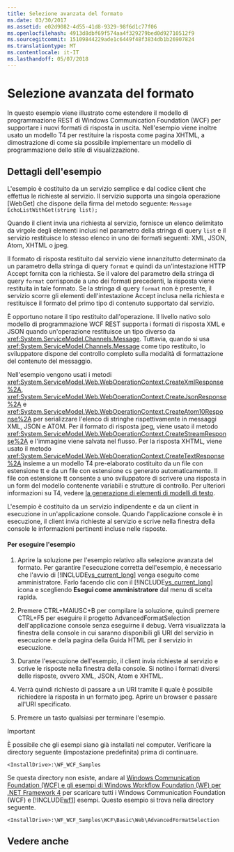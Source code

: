 ```yaml
---
title: Selezione avanzata del formato
ms.date: 03/30/2017
ms.assetid: e02d9082-4d55-41d8-9329-98f6d1c77f06
ms.openlocfilehash: 4913d8dbf69f574aa4f329279bed0d92710512f9
ms.sourcegitcommit: 15109844229ade1c6449f48f3834db1b26907824
ms.translationtype: MT
ms.contentlocale: it-IT
ms.lasthandoff: 05/07/2018
---
```

# <a name="advanced-format-selection"></a>Selezione avanzata del formato
In questo esempio viene illustrato come estendere il modello di programmazione REST di Windows Communication Foundation (WCF) per supportare i nuovi formati di risposta in uscita. Nell'esempio viene inoltre usato un modello T4 per restituire la risposta come pagina XHTML, a dimostrazione di come sia possibile implementare un modello di programmazione dello stile di visualizzazione.  
  
## <a name="sample-details"></a>Dettagli dell'esempio  
 L'esempio è costituito da un servizio semplice e dal codice client che effettua le richieste al servizio.  Il servizio supporta una singola operazione [WebGet] che dispone della firma del metodo seguente: `Message EchoListWithGet(string list);`  
  
 Quando il client invia una richiesta al servizio, fornisce un elenco delimitato da virgole degli elementi inclusi nel parametro della stringa di query `list` e il servizio restituisce lo stesso elenco in uno dei formati seguenti: XML, JSON, Atom, XHTML o jpeg.  
  
 Il formato di risposta restituito dal servizio viene innanzitutto determinato da un parametro della stringa di query `format` e quindi da un'intestazione HTTP Accept fornita con la richiesta. Se il valore del parametro della stringa di query `format` corrisponde a uno dei formati precedenti, la risposta viene restituita in tale formato. Se la stringa di query `format` non è presente, il servizio scorre gli elementi dell'intestazione Accept inclusa nella richiesta e restituisce il formato del primo tipo di contenuto supportato dal servizio.  
  
 È opportuno notare il tipo restituito dall'operazione. Il livello nativo solo modello di programmazione WCF REST supporta i formati di risposta XML e JSON quando un'operazione restituisce un tipo diverso da <xref:System.ServiceModel.Channels.Message>. Tuttavia, quando si usa <xref:System.ServiceModel.Channels.Message> come tipo restituito, lo sviluppatore dispone del controllo completo sulla modalità di formattazione del contenuto del messaggio.  
  
 Nell'esempio vengono usati i metodi <xref:System.ServiceModel.Web.WebOperationContext.CreateXmlResponse%2A>, <xref:System.ServiceModel.Web.WebOperationContext.CreateJsonResponse%2A> e <xref:System.ServiceModel.Web.WebOperationContext.CreateAtom10Response%2A> per serializzare l'elenco di stringhe rispettivamente in messaggi XML, JSON e ATOM. Per il formato di risposta jpeg, viene usato il metodo <xref:System.ServiceModel.Web.WebOperationContext.CreateStreamResponse%2A> e l'immagine viene salvata nel flusso. Per la risposta XHTML, viene usato il metodo <xref:System.ServiceModel.Web.WebOperationContext.CreateTextResponse%2A> insieme a un modello T4 pre-elaborato costituito da un file con estensione tt e da un file con estensione cs generato automaticamente. Il file con estensione tt consente a uno sviluppatore di scrivere una risposta in un form del modello contenente variabili e strutture di controllo. Per ulteriori informazioni su T4, vedere [la generazione di elementi di modelli di testo](http://go.microsoft.com/fwlink/?LinkId=166023).  
  
 L'esempio è costituito da un servizio indipendente e da un client in esecuzione in un'applicazione console. Quando l'applicazione console è in esecuzione, il client invia richieste al servizio e scrive nella finestra della console le informazioni pertinenti incluse nelle risposte.  
  
#### <a name="to-run-this-sample"></a>Per eseguire l'esempio  
  
1.  Aprire la soluzione per l'esempio relativo alla selezione avanzata del formato. Per garantire l'esecuzione corretta dell'esempio, è necessario che l'avvio di [!INCLUDE[vs_current_long](../../../../includes/vs-current-long-md.md)] venga eseguito come amministratore. Farlo facendo clic con il [!INCLUDE[vs_current_long](../../../../includes/vs-current-long-md.md)] icona e scegliendo **Esegui come amministratore** dal menu di scelta rapida.  
  
2.  Premere CTRL+MAIUSC+B per compilare la soluzione, quindi premere CTRL+F5 per eseguire il progetto AdvancedFormatSelection dell'applicazione console senza eseguirne il debug. Verrà visualizzata la finestra della console in cui saranno disponibili gli URI del servizio in esecuzione e della pagina della Guida HTML per il servizio in esecuzione.  
  
3.  Durante l'esecuzione dell'esempio, il client invia richieste al servizio e scrive le risposte nella finestra della console. Si notino i formati diversi delle risposte, ovvero XML, JSON, Atom e XHTML.  
  
4.  Verrà quindi richiesto di passare a un URI tramite il quale è possibile richiedere la risposta in un formato jpeg. Aprire un browser e passare all'URI specificato.  
  
5.  Premere un tasto qualsiasi per terminare l'esempio.  
  
> [!IMPORTANT]
>  È possibile che gli esempi siano già installati nel computer. Verificare la directory seguente (impostazione predefinita) prima di continuare.  
>   
>  `<InstallDrive>:\WF_WCF_Samples`  
>   
>  Se questa directory non esiste, andare al [Windows Communication Foundation (WCF) e gli esempi di Windows Workflow Foundation (WF) per .NET Framework 4](http://go.microsoft.com/fwlink/?LinkId=150780) per scaricare tutti i Windows Communication Foundation (WCF) e [!INCLUDE[wf1](../../../../includes/wf1-md.md)] esempi. Questo esempio si trova nella directory seguente.  
>   
>  `<InstallDrive>:\WF_WCF_Samples\WCF\Basic\Web\AdvancedFormatSelection`  
  
## <a name="see-also"></a>Vedere anche
